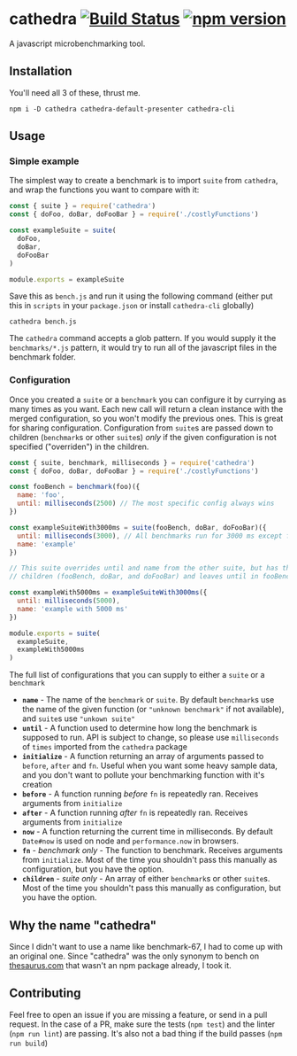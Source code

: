 # cathedra [![Build Status](https://travis-ci.org/bali182/cathedra.svg?branch=master)](https://travis-ci.org/bali182/cathedra) [![npm version](https://badge.fury.io/js/cathedra.svg)](https://badge.fury.io/js/cathedra)

A javascript microbenchmarking tool.

## Installation

You'll need all 3 of these, thrust me.

```
npm i -D cathedra cathedra-default-presenter cathedra-cli
```

## Usage

### Simple example 

The simplest way to create a benchmark is to import `suite` from `cathedra`, and wrap the functions you want to compare with it:

```js
const { suite } = require('cathedra')
const { doFoo, doBar, doFooBar } = require('./costlyFunctions')

const exampleSuite = suite(
  doFoo,
  doBar,
  doFooBar
)

module.exports = exampleSuite
```

Save this as `bench.js` and run it using the following command (either put this in `scripts` in your `package.json` or install `cathedra-cli` globally)

```
cathedra bench.js
```

The `cathedra` command accepts a glob pattern. If you would supply it the `benchmarks/*.js` pattern, it would try to run all of the javascript files in the benchmark folder.

### Configuration

Once you created a `suite` or a `benchmark` you can configure it by currying as many times as you want. Each new call will return a clean instance with the merged configuration, so you won't modify the previous ones. This is great for sharing configuration. Configuration from `suite`s are passed down to children (`benchmark`s  or other `suite`s) *only* if the given configuration is not specified ("overriden") in the children.

```js
const { suite, benchmark, milliseconds } = require('cathedra')
const { doFoo, doBar, doFooBar } = require('./costlyFunctions')

const fooBench = benchmark(foo)({
  name: 'foo',
  until: milliseconds(2500) // The most specific config always wins
})

const exampleSuiteWith3000ms = suite(fooBench, doBar, doFooBar)({
  until: milliseconds(3000), // All benchmarks run for 3000 ms except fooBench
  name: 'example'
})

// This suite overrides until and name from the other suite, but has the same
// children (fooBench, doBar, and doFooBar) and leaves until in fooBench intact. 

const exampleWith5000ms = exampleSuiteWith3000ms({
  until: milliseconds(5000),
  name: 'example with 5000 ms'
})

module.exports = suite(
  exampleSuite,
  exampleWith5000ms
)
```

The full list of configurations that you can supply to either a `suite` or a `benchmark`

- **`name`** - The name of the `benchmark` or `suite`. By default `benchmark`s use the name of the given function (or `"unknown benchmark"` if not available), and `suite`s use `"unkown suite"`
- **`until`** - A function used to determine how long the benchmark is supposed to run. API is subject to change, so please use `milliseconds` of `times` imported from the `cathedra` package
- **`initialize`** - A function returning an array of arguments passed to `before`, `after` and `fn`. Useful when you want some heavy sample data, and you don't want to pollute your benchmarking function with it's creation
- **`before`** - A function running *before* `fn` is repeatedly ran. Receives arguments from `initialize`
- **`after`** - A function running *after* `fn` is repeatedly ran. Receives arguments from `initialize`
- **`now`** - A function returning the current time in milliseconds. By default `Date#now` is used on node and `performance.now` in browsers.
- **`fn`** - *benchmark only* - The function to benchmark. Receives arguments from `initialize`. Most of the time you shouldn't pass this manually as configuration, but you have the option.
- **`children`** - *suite only* - An array of either `benchmark`s or other `suite`s. Most of the time you shouldn't pass this manually as configuration, but you have the option.

## Why the name "cathedra"
Since I didn't want to use a name like benchmark-67, I had to come up with an original one. Since "cathedra" was the only synonym to bench on [thesaurus.com](http://www.thesaurus.com/browse/bench?s=t) that wasn't an npm package already, I took it. 

## Contributing
Feel free to open an issue if you are missing a feature, or send in a pull request. In the case of a PR, make sure the tests (`npm test`) and the linter (`npm run lint`) are passing. It's also not a bad thing if the build passes (`npm run build`)
